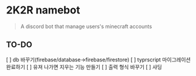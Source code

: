# 2K2R namebot

> A discord bot that manage users's minecraft accounts

## TO-DO

[ ] db 바꾸기(firebase/database->firebase/firestore)
[ ] typrscript 마이그레이션 완료하기
[ ] 유져 나가면 지우는 기능 만들기
[ ] 출력 형식 바꾸기
[ ] 샤딩
